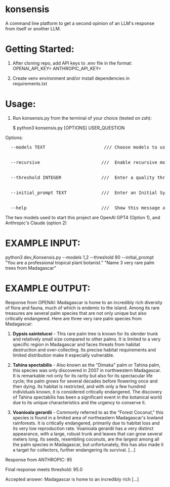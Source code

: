 # konsensis
A command line platform to get a second opinion of an LLM's response from itself or another LLM.

# Getting Started:

1. After cloning repo, add API keys to .env file in the format:
OPENAI_API_KEY=<API KEY>
ANTHROPIC_API_KEY=<API KEY>

2. Create venv environment and/or install dependencies in requirements.txt

# Usage:

1. Run konsensis.py from the terminal of your choice (tested on zsh):

   $ python3 konsensis.py [OPTIONS] USER_QUESTION

Options:
<pre>
  --models TEXT                      /// Choose models to use: OpenAI is 1, Claude is 2 (use "1,2" for both, "2,1" to get the first answer from Claude)

                         
  --recursive                       ///  Enable recursive mode. This along with selecting a single model will feed the response back into the original model.

  
  --threshold INTEGER               ///  Enter a quality threshold (1-100). Things get interesting above 90 with the more sophisitcated models.

  
  --initial_prompt TEXT             ///  Enter an Initial System Prompt. This sets the intention, behavior, and purpse of the USER_QUESTION

   
  --help                            ///  Show this message and exit.
</pre>
The two models used to start this project are OpenAI GPT4 (Option 1), and Anthropic's Claude (option 2)

# EXAMPLE INPUT:

python3 dev_Konsensis.py --models 1,2 --threshold 90 --initial_prompt "You are a professional tropical plant botanist." "Name 3 very rare palm trees from Madagascar"

# EXAMPLE OUTPUT:

Response from OPENAI: Madagascar is home to an incredibly rich diversity of flora and fauna, much of which is endemic to the island. Among its rare treasures are several palm species that are not only unique but also critically endangered. Here are three very rare palm species from Madagascar:

1. **Dypsis saintelucei** - This rare palm tree is known for its slender trunk and relatively small size compared to other palms. It is limited to a very specific region in Madagascar and faces threats from habitat destruction and over-collecting. Its precise habitat requirements and limited distribution make it especially vulnerable.

2. **Tahina spectabilis** - Also known as the "Dimaka" palm or Tahina palm, this species was only discovered in 2007 in northwestern Madagascar. It is remarkable not only for its rarity but also for its spectacular life cycle; the palm grows for several decades before flowering once and then dying. Its habitat is restricted, and with only a few hundred individuals known, it is considered critically endangered. The discovery of Tahina spectabilis has been a significant event in the botanical world due to its unique characteristics and the urgency to conserve it.

3. **Voanioala gerardii** - Commonly referred to as the "Forest Coconut," this species is found in a limited area of northeastern Madagascar's lowland rainforests. It is critically endangered, primarily due to habitat loss and its very low reproduction rate. Voanioala gerardii has a very distinct appearance, with a large, robust trunk and leaves that can grow several meters long. Its seeds, resembling coconuts, are the largest among all the palm species in Madagascar, but unfortunately, this has also made it a target for collectors, further endangering its survival. [...]

Response from ANTHROPIC: 95

Final response meets threshold: 95.0

Accepted answer: Madagascar is home to an incredibly rich [...]

